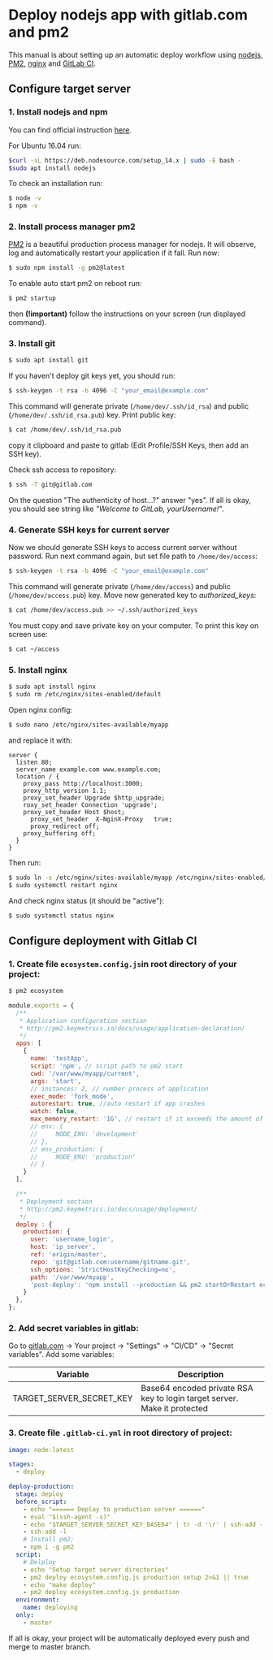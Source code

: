 Deploy nodejs app with gitlab.com and pm2
=========================================

This manual is about setting up an automatic deploy workflow using [nodejs](https://nodejs.org/en/),
[PM2](http://pm2.keymetrics.io/), [nginx](https://nginx.org/) and
[GitLab CI](https://about.gitlab.com/features/gitlab-ci-cd/).

Configure target server
-----------------------

### 1. Install nodejs and npm

You can find official instruction
[here](https://nodejs.org/en/download/package-manager/#debian-and-ubuntu-based-linux-distributions).

For Ubuntu 16.04 run:

```bash
$curl -sL https://deb.nodesource.com/setup_14.x | sudo -E bash -
$sudo apt install nodejs
```

To check an installation run:

```bash
$ node -v
$ npm -v
```

### 2. Install process manager pm2

[PM2](http://pm2.keymetrics.io/) is a beautiful production process manager for nodejs. It will observe, log and
automatically restart your application if it fall. Run now:

```bash
$ sudo npm install -g pm2@latest
```

To enable auto start pm2 on reboot run:

```bash
$ pm2 startup
```

then **(!important)** follow the instructions on your screen (run displayed command).

### 3. Install git

```bash
$ sudo apt install git
```

If you haven't deploy git keys yet, you should run:

```bash
$ ssh-keygen -t rsa -b 4096 -C "your_email@example.com"
```

This command will generate private (`/home/dev/.ssh/id_rsa`) and public
(`/home/dev/.ssh/id_rsa.pub`) key. Print public key:

```bash
$ cat /home/dev/.ssh/id_rsa.pub
```

copy it clipboard and paste to gitlab (Edit Profile/SSH Keys, then add an SSH key).

Check ssh access to repository:
```bash
$ ssh -T git@gitlab.com
```

On the question "The authenticity of host...?" answer "yes".
If all is okay, you should see string like *"Welcome to GitLab, yourUsername!"*.

### 4. Generate SSH keys for current server

Now we should generate SSH keys to access current server without password.
Run next command again, but set file path to `/home/dev/access`:

```bash
$ ssh-keygen -t rsa -b 4096 -C "your_email@example.com"
```

This command will generate private (`/home/dev/access`) and public (`/home/dev/access.pub`) key.
Move new generated key to *authorized_keys*:

```bash
$ cat /home/dev/access.pub >> ~/.ssh/authorized_keys
```

You must copy and save private key on your computer. To print this key on screen use:

```bash
$ cat ~/access
```

### 5. Install nginx

```bash
$ sudo apt install nginx
$ sudo rm /etc/nginx/sites-enabled/default
```

Open nginx config:

```bash
$ sudo nano /etc/nginx/sites-available/myapp
```

and replace it with:

```nginx
server {
  listen 80;
  server_name example.com www.example.com;
  location / {
    proxy_pass http://localhost:3000;
    proxy_http_version 1.1;
    proxy_set_header Upgrade $http_upgrade;
    roxy_set_header Connection 'upgrade';
    proxy_set_header Host $host;
	  proxy_set_header  X-NginX-Proxy 	true;
	  proxy_redirect off;
    proxy_buffering off;
  }
}
```

Then run:

```bash
$ sudo ln -s /etc/nginx/sites-available/myapp /etc/nginx/sites-enabled/myapp
$ sudo systemctl restart nginx
```

And check nginx status (it should be "active"):

```bash
$ sudo systemctl status nginx
```


Configure deployment with Gitlab CI
-----------------------------------

### 1. Create file `ecosystem.config.js`in root directory of your project:
```bash
$ pm2 ecosystem
```


```javascript
module.exports = {
  /**
   * Application configuration section
   * http://pm2.keymetrics.io/docs/usage/application-declaration/
   */
  apps: [
    {
      name: 'testApp',
      script: 'npm', // script path to pm2 start
      cwd: '/var/www/myapp/current',
      args: 'start',
      // instances: 2, // number process of application
      exec_mode: 'fork_mode',
      autorestart: true, //auto restart if app crashes
      watch: false,
      max_memory_restart: '1G', // restart if it exceeds the amount of memory specified
      // env: {
      //     NODE_ENV: 'development'
      // },
      // env_production: {
      //     NODE_ENV: 'production'
      // }
    }
  ],

  /**
   * Deployment section
   * http://pm2.keymetrics.io/docs/usage/deployment/
   */
  deploy : {
    production: {
      user: 'username_login',
      host: 'ip_server',
      ref: 'origin/master',
      repo: 'git@gitlab.com:username/gitname.git',
      ssh_options: 'StrictHostKeyChecking=no',
      path: '/var/www/myapp',
      'post-deploy': 'npm install --production && pm2 startOrRestart ecosystem.config.js --env=production',
    }
  },
};
```

### 2. Add secret variables in gitlab:

Go to [gitlab.com](https:/gitlab.com) -> Your project -> "Settings" -> "CI/CD" -> "Secret variables".
Add some variables:

| Variable                        | Description                                              |
|---------------------------------|----------------------------------------------------------|
| TARGET_SERVER_SECRET_KEY | Base64 encoded private RSA key to login target server. Make it protected |

### 3. Create file `.gitlab-ci.yml` in root directory of project:

```yaml
image: node:latest

stages:
  - deploy

deploy-production:
  stage: deploy
  before_script:
    - echo "====== Deploy to production server ======"
    - eval "$(ssh-agent -s)"
    - echo "$TARGET_SERVER_SECRET_KEY_BASE64" | tr -d '\r' | ssh-add - > /dev/null
    - ssh-add -l
    # Install pm2:
    - npm i -g pm2
  script:
    # Delploy
    - echo "Setup target server directories"
    - pm2 deploy ecosystem.config.js production setup 2>&1 || true
    - echo "make deploy"
    - pm2 deploy ecosystem.config.js production
  environment:
    name: deploying
  only:
    - master
```

If all is okay, your project will be automatically deployed every push and merge to master branch.
